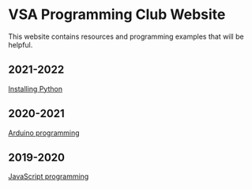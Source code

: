# VSA Programming Club Website

This website contains resources and programming examples that will be helpful.

## 2021-2022

[Installing Python](installing_python)

## 2020-2021

[Arduino programming](arduino)

## 2019-2020

[JavaScript programming](javascript)
